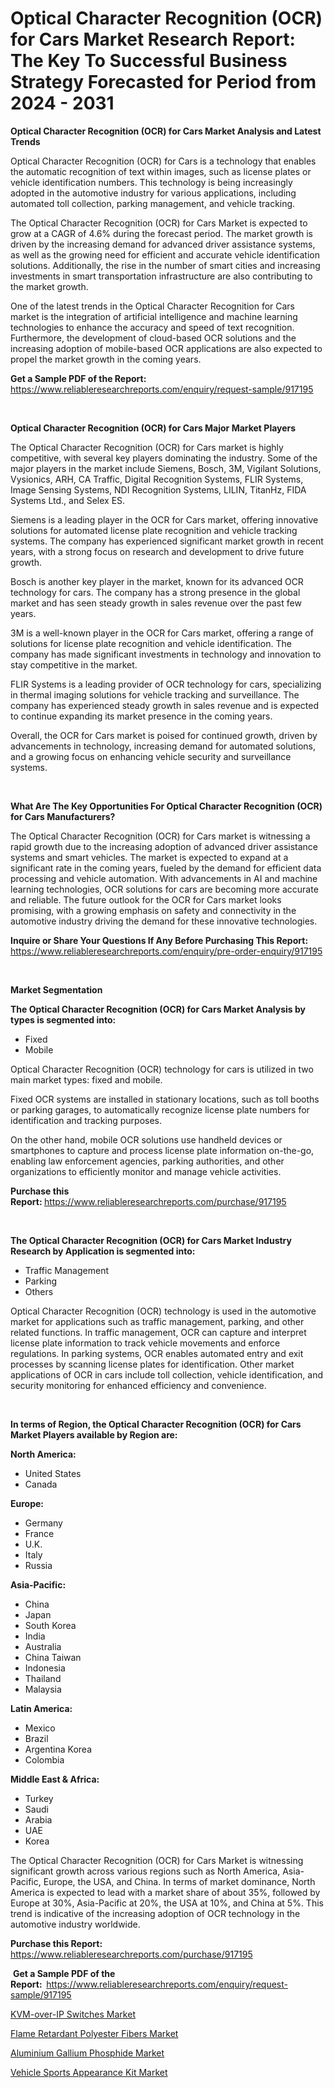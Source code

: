 <p><h1>Optical Character Recognition (OCR) for Cars Market Research Report: The Key To Successful Business Strategy Forecasted for Period from 2024 - 2031</h1></p><p><strong>Optical Character Recognition (OCR) for Cars Market Analysis and Latest Trends</strong></p>
<p><p>Optical Character Recognition (OCR) for Cars is a technology that enables the automatic recognition of text within images, such as license plates or vehicle identification numbers. This technology is being increasingly adopted in the automotive industry for various applications, including automated toll collection, parking management, and vehicle tracking.</p><p>The Optical Character Recognition (OCR) for Cars Market is expected to grow at a CAGR of 4.6% during the forecast period. The market growth is driven by the increasing demand for advanced driver assistance systems, as well as the growing need for efficient and accurate vehicle identification solutions. Additionally, the rise in the number of smart cities and increasing investments in smart transportation infrastructure are also contributing to the market growth.</p><p>One of the latest trends in the Optical Character Recognition for Cars market is the integration of artificial intelligence and machine learning technologies to enhance the accuracy and speed of text recognition. Furthermore, the development of cloud-based OCR solutions and the increasing adoption of mobile-based OCR applications are also expected to propel the market growth in the coming years.</p></p>
<p><strong>Get a Sample PDF of the Report:&nbsp;</strong> <a href="https://www.reliableresearchreports.com/enquiry/request-sample/917195">https://www.reliableresearchreports.com/enquiry/request-sample/917195</a></p>
<p>&nbsp;</p>
<p><strong>Optical Character Recognition (OCR) for Cars Major Market Players</strong></p>
<p><p>The Optical Character Recognition (OCR) for Cars market is highly competitive, with several key players dominating the industry. Some of the major players in the market include Siemens, Bosch, 3M, Vigilant Solutions, Vysionics, ARH, CA Traffic, Digital Recognition Systems, FLIR Systems, Image Sensing Systems, NDI Recognition Systems, LILIN, TitanHz, FIDA Systems Ltd., and Selex ES.</p><p>Siemens is a leading player in the OCR for Cars market, offering innovative solutions for automated license plate recognition and vehicle tracking systems. The company has experienced significant market growth in recent years, with a strong focus on research and development to drive future growth.</p><p>Bosch is another key player in the market, known for its advanced OCR technology for cars. The company has a strong presence in the global market and has seen steady growth in sales revenue over the past few years.</p><p>3M is a well-known player in the OCR for Cars market, offering a range of solutions for license plate recognition and vehicle identification. The company has made significant investments in technology and innovation to stay competitive in the market.</p><p>FLIR Systems is a leading provider of OCR technology for cars, specializing in thermal imaging solutions for vehicle tracking and surveillance. The company has experienced steady growth in sales revenue and is expected to continue expanding its market presence in the coming years.</p><p>Overall, the OCR for Cars market is poised for continued growth, driven by advancements in technology, increasing demand for automated solutions, and a growing focus on enhancing vehicle security and surveillance systems.</p></p>
<p>&nbsp;</p>
<p><strong>What Are The Key Opportunities For Optical Character Recognition (OCR) for Cars Manufacturers?</strong></p>
<p><p>The Optical Character Recognition (OCR) for Cars market is witnessing a rapid growth due to the increasing adoption of advanced driver assistance systems and smart vehicles. The market is expected to expand at a significant rate in the coming years, fueled by the demand for efficient data processing and vehicle automation. With advancements in AI and machine learning technologies, OCR solutions for cars are becoming more accurate and reliable. The future outlook for the OCR for Cars market looks promising, with a growing emphasis on safety and connectivity in the automotive industry driving the demand for these innovative technologies.</p></p>
<p><strong>Inquire or Share Your Questions If Any Before Purchasing This Report:</strong> <a href="https://www.reliableresearchreports.com/enquiry/pre-order-enquiry/917195">https://www.reliableresearchreports.com/enquiry/pre-order-enquiry/917195</a></p>
<p>&nbsp;</p>
<p><strong>Market Segmentation</strong></p>
<p><strong>The Optical Character Recognition (OCR) for Cars Market Analysis by types is segmented into:</strong></p>
<p><ul><li>Fixed</li><li>Mobile</li></ul></p>
<p><p>Optical Character Recognition (OCR) technology for cars is utilized in two main market types: fixed and mobile. </p><p>Fixed OCR systems are installed in stationary locations, such as toll booths or parking garages, to automatically recognize license plate numbers for identification and tracking purposes. </p><p>On the other hand, mobile OCR solutions use handheld devices or smartphones to capture and process license plate information on-the-go, enabling law enforcement agencies, parking authorities, and other organizations to efficiently monitor and manage vehicle activities.</p></p>
<p><strong>Purchase this Report:&nbsp;</strong><a href="https://www.reliableresearchreports.com/purchase/917195">https://www.reliableresearchreports.com/purchase/917195</a></p>
<p>&nbsp;</p>
<p><strong>The Optical Character Recognition (OCR) for Cars Market Industry Research by Application is segmented into:</strong></p>
<p><ul><li>Traffic Management</li><li>Parking</li><li>Others</li></ul></p>
<p><p>Optical Character Recognition (OCR) technology is used in the automotive market for applications such as traffic management, parking, and other related functions. In traffic management, OCR can capture and interpret license plate information to track vehicle movements and enforce regulations. In parking systems, OCR enables automated entry and exit processes by scanning license plates for identification. Other market applications of OCR in cars include toll collection, vehicle identification, and security monitoring for enhanced efficiency and convenience.</p></p>
<p>&nbsp;</p>
<p><strong>In terms of Region, the Optical Character Recognition (OCR) for Cars Market Players available by Region are:</strong></p>
<p>
    <p> <strong> North America: </strong>
        <ul>
            <li>United States</li>
            <li>Canada</li>
        </ul>
        </p> 
    <p> <strong> Europe: </strong>
        <ul>
            <li>Germany</li>
            <li>France</li>
            <li>U.K.</li>
            <li>Italy</li>
            <li>Russia</li>
        </ul>
        </p> 
    <p> <strong> Asia-Pacific: </strong>
        <ul>
            <li>China</li>
            <li>Japan</li>
            <li>South Korea</li>
            <li>India</li>
            <li>Australia</li>
            <li>China Taiwan</li>
            <li>Indonesia</li>
            <li>Thailand</li>
            <li>Malaysia</li>
        </ul>
        </p> 
    <p> <strong> Latin America: </strong>
        <ul>
            <li>Mexico</li>
            <li>Brazil</li>
            <li>Argentina Korea</li>
            <li>Colombia</li>
        </ul>
        </p> 
    <p> <strong> Middle East & Africa: </strong>
        <ul>
            <li>Turkey</li>
            <li>Saudi</li>
            <li>Arabia</li>
            <li>UAE</li>
            <li>Korea</li>
        </ul>
    </p>
    </p>
<p><p>The Optical Character Recognition (OCR) for Cars Market is witnessing significant growth across various regions such as North America, Asia-Pacific, Europe, the USA, and China. In terms of market dominance, North America is expected to lead with a market share of about 35%, followed by Europe at 30%, Asia-Pacific at 20%, the USA at 10%, and China at 5%. This trend is indicative of the increasing adoption of OCR technology in the automotive industry worldwide.</p></p>
<p><strong>Purchase this Report: </strong><a href="https://www.reliableresearchreports.com/purchase/917195">https://www.reliableresearchreports.com/purchase/917195</a></p>
<p>&nbsp;<strong>Get a Sample PDF of the Report:&nbsp;&nbsp;</strong><a href="https://www.reliableresearchreports.com/enquiry/request-sample/917195">https://www.reliableresearchreports.com/enquiry/request-sample/917195</a></p>
<p><strong></strong></p>
<p><p><a href="https://unruly-ladybug-44b.notion.site/KVM-over-IP-Switches-Market-Dynamics-2024-2031-Also-about-Its-Market-Trends-Projections-and-Oppor-6f4fb5f33cf343678201c2e6690acfdf">KVM-over-IP Switches Market</a></p><p><a href="https://view.publitas.com/reportprime-1/flame-retardant-polyester-fibers-market-research-report-the-key-to-successful-business-strategy-forecasted-for-period-from-2023-2030/">Flame Retardant Polyester Fibers Market</a></p><p><a href="https://view.publitas.com/reportprime-1/aluminium-gallium-phosphide-market-growth-market-trends-covid-19-impact-and-forecasts-for-period-from-2023-2030/">Aluminium Gallium Phosphide Market</a></p><p><a href="https://view.publitas.com/reportprime-1/vehicle-sports-appearance-kit-market-size-share-trends-analysis-report-by-material-by-type-by-end-user-by-region-and-segment-forecasts-2023-2030/">Vehicle Sports Appearance Kit Market</a></p></p>